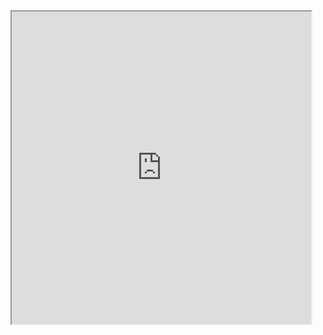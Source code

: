 
<iframe width="600" height="500" style="max-width:95%"  src="http://s280.photobucket.com/user/Avi_Karn/embed/slideshow/website"></iframe>
